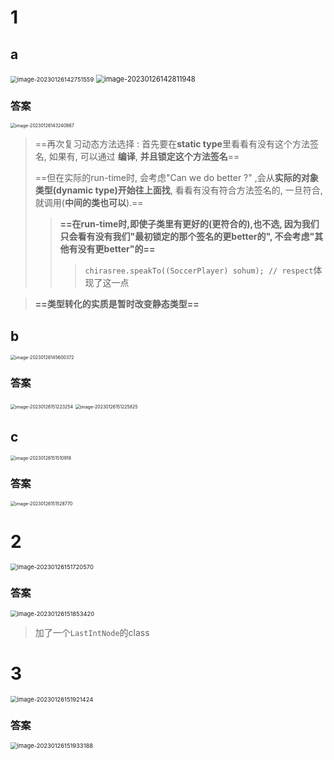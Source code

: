 # 1

## a

<img src="C:\Users\weiziheng\AppData\Roaming\Typora\typora-user-images\image-20230126142751559.png" alt="image-20230126142751559" style="zoom: 67%;" />

<img src="C:\Users\weiziheng\AppData\Roaming\Typora\typora-user-images\image-20230126142811948.png" alt="image-20230126142811948" style="zoom:80%;" />

### 答案

<img src="C:\Users\weiziheng\AppData\Roaming\Typora\typora-user-images\image-20230126143240867.png" alt="image-20230126143240867" style="zoom: 50%;" />

> ==再次复习动态方法选择 : 首先要在**static type**里看看有没有这个方法签名, 如果有, 可以通过 **编译**, **并且锁定这个方法签名**==
>
> ==但在实际的run-time时, 会考虑"Can we do better ?" ,会从**实际的对象类型(dynamic type)开始往上面找**, 看看有没有符合方法签名的, 一旦符合, 就调用(**中间的类也可以**).==
>
> > **==在run-time时,即使子类里有更好的(更符合的),也不选, 因为我们只会看有没有我们"最初锁定的那个签名的更better的", 不会考虑"其他有没有更better"的==**
> >
> > > `chirasree.speakTo((SoccerPlayer) sohum); // respect`体现了这一点

> **==类型转化的实质是暂时改变静态类型==**

## b

<img src="C:\Users\weiziheng\AppData\Roaming\Typora\typora-user-images\image-20230126145600372.png" alt="image-20230126145600372" style="zoom: 50%;" />

### 答案

<img src="C:\Users\weiziheng\AppData\Roaming\Typora\typora-user-images\image-20230126151223254.png" alt="image-20230126151223254" style="zoom:50%;" />

<img src="C:\Users\weiziheng\AppData\Roaming\Typora\typora-user-images\image-20230126151225825.png" alt="image-20230126151225825" style="zoom:50%;" />

## c

<img src="C:\Users\weiziheng\AppData\Roaming\Typora\typora-user-images\image-20230126151510918.png" alt="image-20230126151510918" style="zoom:50%;" />

### 答案

<img src="C:\Users\weiziheng\AppData\Roaming\Typora\typora-user-images\image-20230126151528770.png" alt="image-20230126151528770" style="zoom:50%;" />

# 2

<img src="C:\Users\weiziheng\AppData\Roaming\Typora\typora-user-images\image-20230126151720570.png" alt="image-20230126151720570" style="zoom:67%;" />

### 答案

<img src="C:\Users\weiziheng\AppData\Roaming\Typora\typora-user-images\image-20230126151853420.png" alt="image-20230126151853420" style="zoom:67%;" />

> 加了一个`LastIntNode`的class

# 3

<img src="C:\Users\weiziheng\AppData\Roaming\Typora\typora-user-images\image-20230126151921424.png" alt="image-20230126151921424" style="zoom:67%;" />

### 答案

<img src="C:\Users\weiziheng\AppData\Roaming\Typora\typora-user-images\image-20230126151933188.png" alt="image-20230126151933188" style="zoom:67%;" />